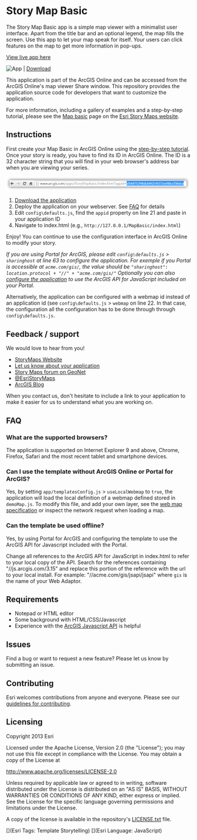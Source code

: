 # Story Map Basic

The Story Map Basic app is a simple map viewer with a minimalist user interface. Apart from the title bar and an optional legend, the map fills the screen. Use this app to let your map speak for itself. Your users can click features on the map to get more information in pop-ups.

[View live app here](http://links.esri.com/storymaps/story_map_basic_overview_1)

![App](https://raw.github.com/Esri/basic-map-storytelling-template-js/master/storytelling-map-basic-template-js.png) |
[Download](http://links.esri.com/storymaps/story_map_basic_zip)

This application is part of the ArcGIS Online and can be accessed from the ArcGIS Online's map viewer Share window. 
This repository provides the application source code for developers that want to customize the application.

For more information, including a gallery of examples and a step-by-step tutorial, please see the [Map basic](http://storymaps.arcgis.com/en/app-list/basic/) page on the [Esri Story Maps website](http://storymaps.arcgis.com/).

## Instructions
First create your Map Basic in ArcGIS Online using the [step-by-step tutorial](http://storymaps.arcgis.com/en/app-list/basic/tutorial/).
Once your story is ready, you have to find its ID in ArcGIS Online. The ID is a 32 character string that you will find in your web browser's address bar when you are viewing your series.

![App ID](storytelling-map-basic-help-application-id.png)

1. [Download the application](http://links.esri.com/storymaps/map_series_template_zip)
2. Deploy the application on your webserver. See [FAQ](#how-to-deploy-the-application-on-a-web-server) for details
3. Edit `config\defaults.js`, find the `appid` property on line 21 and paste in your application ID
4. Navigate to index.html (e.g., `http://127.0.0.1/MapBasic/index.html`)

Enjoy!
You can continue to use the configuration interface in ArcGIS Online to modify your story.

*If you are using Portal for ArcGIS, please edit `config\defaults.js` > `sharinghost` at line 63 to configure the application. For exemple if you Portal is accessible at `acme.com/gis/`, the value should be `"sharinghost": location.protocol + "//" + "acme.com/gis/"`
Optionally you can also [configure the application](#can-the-template-be-used-offline) to use the ArcGIS API for JavaScript included on your Portal.*

Alternatively, the application can be configured with a webmap id instead of an application id (see `config\defaults.js` > `webmap` on line 22. 
In that case, the configuration all the configuration has to be done through through `config\defaults.js`.

## Feedback / support
We would love to hear from you!
* [StoryMaps Website](http://storymaps.arcgis.com/)
* [Let us know about your application](http://storymaps.arcgis.com/en/gallery/submission-form/)
* [Story Maps forum on GeoNet](http://links.esri.com/storymaps/story_maps_geonet)
* [@EsriStoryMaps](http://twitter.com/EsriStoryMaps)
* [ArcGIS Blog](http://blogs.esri.com/esri/arcgis/)

When you contact us, don't hesitate to include a link to your application to make it easier for us to understand what you are working on.

## FAQ

### What are the supported browsers?
The application is supported on Internet Explorer 9 and above, Chrome, Firefox, Safari and the most recent tablet and smartphone devices.

### Can I use the template without ArcGIS Online or Portal for ArcGIS?
Yes, by setting `app/templatesConfig.js` > `useLocalWebmap` to `true`, the application will load the local definition of a webmap defined stored in `demoMap.js`. 
To modify this file, and add your own layer, see the [web map specification](http://resources.arcgis.com/en/help/arcgis-web-map-json/) or inspect the network request when loading a map.

### Can the template be used offline?
Yes, by using Portal for ArcGIS and configuring the template to use the ArcGIS API for Javascript included with the Portal. 

Change all references to the ArcGIS API for JavaScript in index.html to refer to your local copy of the API. 
Search for the references containing "//js.arcgis.com/3.15" and replace this portion of the reference with the url to your local install.
For example: "//acme.com/gis/jsapi/jsapi" where `gis` is the name of your Web Adaptor.


## Requirements
* Notepad or HTML editor
* Some background with HTML/CSS/Javascript
* Experience with the [ArcGIS Javascript API](http://links.esri.com/javascript) is helpful

## Issues
Find a bug or want to request a new feature?  Please let us know by submitting an issue.

## Contributing
Esri welcomes contributions from anyone and everyone. Please see our [guidelines for contributing](https://github.com/esri/contributing).

## Licensing
Copyright 2013 Esri

Licensed under the Apache License, Version 2.0 (the "License");
you may not use this file except in compliance with the License.
You may obtain a copy of the License at

   http://www.apache.org/licenses/LICENSE-2.0

Unless required by applicable law or agreed to in writing, software
distributed under the License is distributed on an "AS IS" BASIS,
WITHOUT WARRANTIES OR CONDITIONS OF ANY KIND, either express or implied.
See the License for the specific language governing permissions and
limitations under the License.

A copy of the license is available in the repository's [LICENSE.txt](LICENSE.txt) file.

[](Esri Tags: Template Storytelling)
[](Esri Language: JavaScript)
